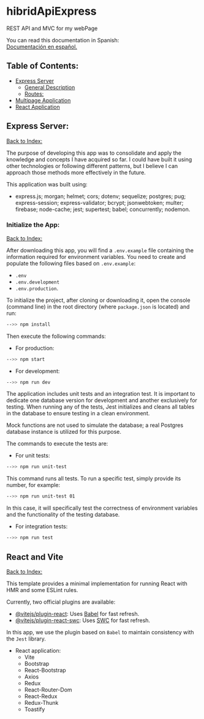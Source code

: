 # hibridApiExpress  
REST API and MVC for my webPage  

You can read this documentation in Spanish:  
[Documentación en español.](/README.md)  

## Table of Contents:  

- [Express Server](#express-server)  
  - [General Description](#initialize-the-app)  
  - [Routes:](/data/routes.md)  
- [Multipage Application](#genericcontroller-class)  
- [React Application](#react-and-vite)  

## Express Server:  

[Back to Index:](#table-of-contents)  

The purpose of developing this app was to consolidate and apply the knowledge and concepts I have acquired so far. I could have built it using other technologies or following different patterns, but I believe I can approach those methods more effectively in the future.  

This application was built using:  

- express.js; morgan; helmet; cors; dotenv; sequelize; postgres; pug; express-session; express-validator; bcrypt; jsonwebtoken; multer; firebase; node-cache; jest; supertest; babel; concurrently; nodemon.  

### Initialize the App:  

[Back to Index:](#table-of-contents)  

After downloading this app, you will find a `.env.example` file containing the information required for environment variables. You need to create and populate the following files based on `.env.example`:  
- `.env`  
- `.env.development`  
- `.env.production`.  

To initialize the project, after cloning or downloading it, open the console (command line) in the root directory (where `package.json` is located) and run:  

```bash  
-->> npm install  
```  

Then execute the following commands:  

- For production:  
```bash  
-->> npm start  
```  
- For development:  
```bash  
-->> npm run dev  
```  

The application includes unit tests and an integration test. It is important to dedicate one database version for development and another exclusively for testing. When running any of the tests, Jest initializes and cleans all tables in the database to ensure testing in a clean environment.  

Mock functions are not used to simulate the database; a real Postgres database instance is utilized for this purpose.  

The commands to execute the tests are:  
- For unit tests:  
```bash  
-->> npm run unit-test  
```  
This command runs all tests. To run a specific test, simply provide its number, for example:  

```bash  
-->> npm run unit-test 01  
```  

In this case, it will specifically test the correctness of environment variables and the functionality of the testing database.  

- For integration tests:  

```bash  
-->> npm run test  
```  



## React and Vite  

[Back to Index:](#table-of-contents)  

This template provides a minimal implementation for running React with HMR and some ESLint rules.  

Currently, two official plugins are available:  
- [@vitejs/plugin-react](https://github.com/vitejs/vite-plugin-react/blob/main/packages/plugin-react/README.md): Uses [Babel](https://babeljs.io/) for fast refresh.  
- [@vitejs/plugin-react-swc](https://github.com/vitejs/vite-plugin-react-swc): Uses [SWC](https://swc.rs/) for fast refresh.  

In this app, we use the plugin based on `Babel` to maintain consistency with the `Jest` library.  

- React application:  
  - Vite  
  - Bootstrap  
  - React-Bootstrap  
  - Axios  
  - Redux  
  - React-Router-Dom  
  - React-Redux  
  - Redux-Thunk  
  - Toastify  


